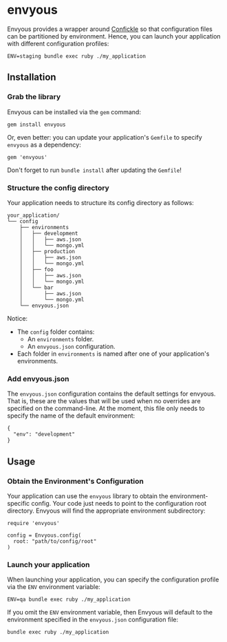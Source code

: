 # envyous #

Envyous provides a wrapper around [Confickle](https://github.com/briandamaged/confickle) so that configuration files can be partitioned by environment.  Hence, you can launch your application with different configuration profiles:

    ENV=staging bundle exec ruby ./my_application


## Installation ##

### Grab the library ###

Envyous can be installed via the ```gem``` command:

    gem install envyous

Or, even better: you can update your application's ```Gemfile``` to specify ```envyous``` as a dependency:

    gem 'envyous'

Don't forget to run ```bundle install``` after updating the ```Gemfile```!

### Structure the config directory ###

Your application needs to structure its config directory as follows:

    your_application/
    └── config
        ├── environments
        │   ├── development
        │   │   ├── aws.json
        │   │   └── mongo.yml
        │   ├── production
        │   │   ├── aws.json
        │   │   └── mongo.yml
        │   ├── foo
        │   │   ├── aws.json
        │   │   └── mongo.yml
        │   └── bar
        │       ├── aws.json
        │       └── mongo.yml
        └── envyous.json

Notice:

* The ```config``` folder contains:
  * An ```environments``` folder.
  * An ```envyous.json``` configuration.
* Each folder in ```environments``` is named after one of your application's environments.


### Add envyous.json ###

The ```envyous.json``` configuration contains the default settings for envyous.  That is, these are the values that will be used when no overrides are specified on the command-line.  At the moment, this file only needs to specify the name of the default environment:

    {
      "env": "development"
    }

## Usage ##

### Obtain the Environment's Configuration ###

Your application can use the ```envyous``` library to obtain the environment-specific config.  Your code just needs to point to the configuration root directory.  Envyous will find the appropriate environment subdirectory:

    require 'envyous'

    config = Envyous.config(
      root: "path/to/config/root"
    )

### Launch your application ###

When launching your application, you can specify the configuration profile via the ```ENV``` environment variable:

    ENV=qa bundle exec ruby ./my_application

If you omit the ```ENV``` environment variable, then Envyous will default to the environment specified in the ```envyous.json``` configuration file:

    bundle exec ruby ./my_application


